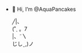 - 👋 Hi, I’m @AquaPancakes
                
                  
                  
    ╱|、                        
(˚ˎ 。7                  
 |、˜〵                          
じしˍ,)ノ              
